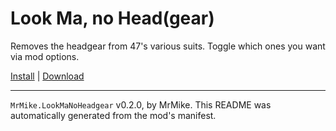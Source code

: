 # Look Ma, no Head(gear)

Removes the headgear from 47's various suits. Toggle which ones you want via mod options.

[Install](https://hitman-resources.netlify.app/smf-install-link/https://github.com/mike-koch/woa-christmas-suit-no-antlers/releases/latest/download/mod.framework.zip) | [Download](https://github.com/mike-koch/woa-christmas-suit-no-antlers/releases/latest/download/mod.framework.zip)

---

`MrMike.LookMaNoHeadgear` v0.2.0, by MrMike. This README was automatically generated from the mod's manifest.
